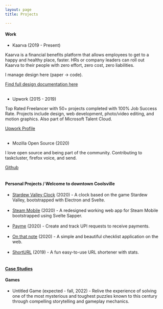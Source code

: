 ```yaml
---
layout: page
title: Projects

---
```

#### Work

* Kaarva (2019 - Present)

Kaarva is a financial benefits platform that allows employees to get to a happy and healthy place, faster. HRs or company leaders can roll out Kaarva to their people with zero effort, zero cost, zero liabilities.

I manage design here (paper → code). 

[Find full design documentation here](https://kaarvadesign.now.sh/)  
<br>

* Upwork (2015 - 2019)

Top Rated Freelancer with 50+ projects completed with 100% Job Success Rate. Projects include design, web development, photo/video editing, and motion graphics. Also part of Microsoft Talent Cloud.

[Upwork Profile](https://www.upwork.com/freelancers/\~019a529e93d0125d71)  
<br>

* Mozilla Open Source (2020)

I love open source and being part of the community. Contributing to taskcluster, firefox voice, and send.

[Github](https://www.github.com/rohanharikr)
<br>
<br>

#### Personal Projects / Welcome to downtown Coolsville

* [Stardew Valley Clock](https://github.com/rohanharikr/StardewValleyClock) (2020) - A clock based on the game Stardew Valley, bootstrapped with Electron and Svelte.  
  <br>
* [Steam Mobile](https://steammobile.now.sh/) (2020) - A redesigned working web app for Steam Mobile bootstrapped using Svelte Sapper.  
  <br>
* [Payme](https://paymefromkaarva.imfast.io/) (2020) - Create and track UPI requests to receive payments.  
  <br>
* [On that note](https://rohanharikr.github.io/onthatnote/) (2020) - A simple and beautiful checklist application on the web.  
  <br>
* [ShortURL](https://rohanharikr.github.io/short-url/templates/index.html) (2019) - A fun easy-to-use URL shortener with stats.  
  <br>

#### [Case Studies](https://uxdesign.cc/@design.rohan)

#### Games

* Untitled Game (expected - fall, 2022) - Relive the experience of solving one of the most mysterious and toughest puzzles known to this century through compelling storytelling and gameplay mechanics.